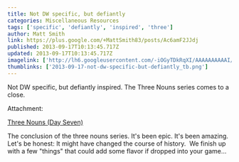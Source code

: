 ```yaml
---
title: Not DW specific, but defiantly
categories: Miscellaneous Resources
tags: ['specific', 'defiantly', 'inspired', 'three']
author: Matt Smith
link: https://plus.google.com/+MattSmith83/posts/Ac6amF2JJdj
published: 2013-09-17T10:13:45.717Z
updated: 2013-09-17T10:13:45.717Z
imagelink: ['http://lh6.googleusercontent.com/-iOGyTDkRqXI/AAAAAAAAAAI/AAAAAAAAAEw/QDXE7b3AdsM/s512-c/photo.jpg']
thumblinks: ['2013-09-17-not-dw-specific-but-defiantly_tb.png']
---
```


Not DW specific, but defiantly inspired. The Three Nouns series comes to a close. 


Attachment:

<a href='http://playtofindout.blogspot.com/2013/09/three-nouns-day-seven.html'>Three Nouns (Day Seven)</a>


The conclusion of the three nouns series. It's been epic. It's been amazing. Let's be honest: It might have changed the course of history.  We finish up with a few "things" that could add some flavor if dropped into your game...